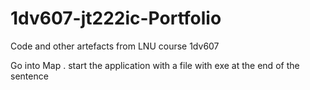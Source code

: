 # 1dv607-jt222ic-Portfolio
Code and other artefacts from LNU course 1dv607

Go into Map . start the application  with a file with exe at the end of the sentence

